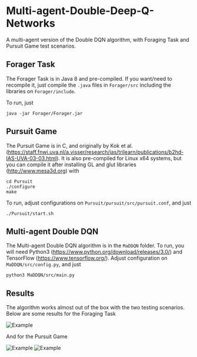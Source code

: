 # Multi-agent-Double-Deep-Q-Networks
A multi-agent version of the Double DQN algorithm, with Foraging Task and Pursuit Game test scenarios.

## Forager Task

The Forager Task is in Java 8 and pre-compiled. If you want/need to recompile it, just compile the `.java` files in `Forager/src` including the libraries on `Forager/include`. 

To run, just

    java -jar Forager/Forager.jar

## Pursuit Game

The Pursuit Game is in C, and originally by Kok et al. (https://staff.fnwi.uva.nl/a.visser/research/ias/trilearn/publications/b2hd-IAS-UVA-03-03.html). It is also pre-compiled for Linux x64 systems, but you can compile it after installing GL and glut libraries (http://www.mesa3d.org) with

    cd Pursuit
    ./configure
    make

To run, adjust configurations on `Pursuit/pursuit/src/pursuit.conf`, and just

    ./Pursuit/start.sh

## Multi-agent Double DQN

The Multi-agent Double DQN algorithm is in the `MaDDQN` folder. To run, you will need Python3 (https://www.python.org/download/releases/3.0/) and TensorFlow (https://www.tensorflow.org/). Adjust configuration on `MaDDQN/src/config.py`, and just

    python3 MaDDQN/src/main.py
    
## Results
    
The algorithm works almost out of the box with the two testing scenarios. Below are some results for the Foraging Task

![Example](https://www.dropbox.com/s/mba4xp9rwnad5y1/ff-gen-2.GIF)

And for the Pursuit Game

![Example](https://www.dropbox.com/s/ptlwd4ii81n2zur/prst-2a-2p.GIF)
![Example](https://www.dropbox.com/s/pdl8as0mnyqytpx/prst-2a-2p-15x15.GIF)
